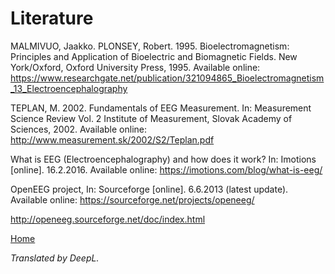 # Literature

MALMIVUO, Jaakko. PLONSEY, Robert. 1995. Bioelectromagnetism: Principles and Application of Bioelectric and Biomagnetic Fields. New York/Oxford, Oxford University Press, 1995.
Available online: <https://www.researchgate.net/publication/321094865_Bioelectromagnetism_13_Electroencephalography>

TEPLAN, M. 2002. Fundamentals of EEG Measurement. In: Measurement Science Review Vol. 2 Institute of Measurement, Slovak Academy of Sciences, 2002.
Available online:
<http://www.measurement.sk/2002/S2/Teplan.pdf>

What is EEG (Electroencephalography) and how does it work? In: Imotions [online]. 16.2.2016.
Available online:
<https://imotions.com/blog/what-is-eeg/>

OpenEEG project, In: Sourceforge [online]. 6.6.2013 (latest update).
Available online:
<https://sourceforge.net/projects/openeeg/>

<http://openeeg.sourceforge.net/doc/index.html>

[Home](/README.md)

*Translated by DeepL.*
